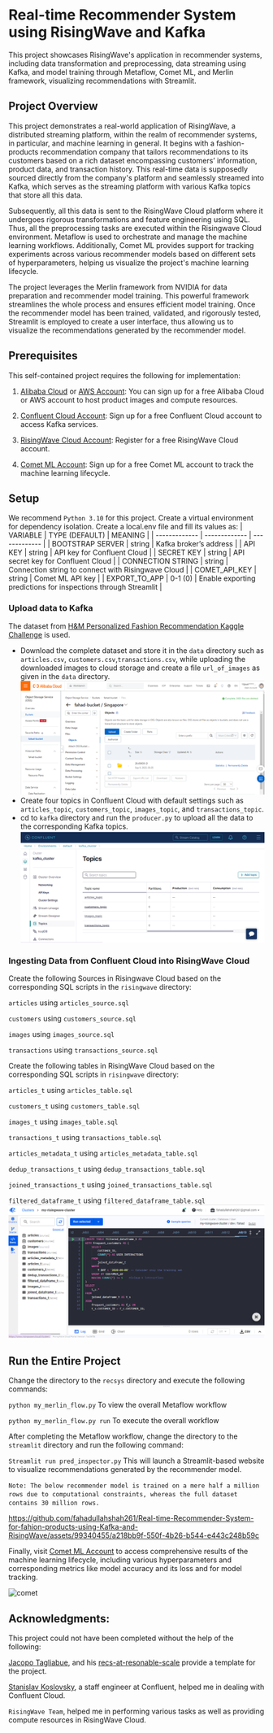 

# Real-time Recommender System using RisingWave and Kafka
This project showcases RisingWave's application in recommender systems, including data transformation and preprocessing, data streaming using Kafka, and model training through Metaflow, Comet ML, and Merlin framework, visualizing recommendations with Streamlit.
## Project Overview
This project demonstrates a real-world application of RisingWave, a distributed streaming platform, within the realm of recommender systems, in particular, and machine learning in general. It begins with a fashion-products recommendation company that tailors recommendations to its customers based on a rich dataset encompassing customers’ information, product data, and transaction history. This real-time data is supposedly sourced directly from the company's platform and seamlessly streamed into Kafka, which serves as the streaming platform with various Kafka topics that store all this data. 

Subsequently, all this data is sent to the RisingWave Cloud platform where it undergoes rigorous transformations and feature engineering using SQL. Thus, all the preprocessing tasks are executed within the Risingwave Cloud environment. 
Metaflow is used to orchestrate and manage the machine learning workflows. Additionally, Comet ML provides support for tracking experiments across various recommender models based on different sets of hyperparameters, helping us visualize the project's machine learning lifecycle.

The project leverages the Merlin framework from NVIDIA for data preparation and recommender model training. This powerful framework streamlines the whole process and ensures efficient model training. Once the recommender model has been trained, validated, and rigorously tested, Streamlit is employed to create a user interface, thus allowing us to visualize the recommendations generated by the recommender model.
## Prerequisites 
This self-contained project requires the following for implementation:

1. [Alibaba Cloud](https://www.alibabacloud.com/free) or [AWS Account](https://aws.amazon.com/free/): You can sign up for a free Alibaba Cloud or AWS account to host product images and compute resources.

2. [Confluent Cloud Account](https://www.confluent.io/confluent-cloud/tryfree/): Sign up for a free Confluent Cloud account to access Kafka services.

3. [RisingWave Cloud Account](https://www.risingwave.com/cloud/): Register for a free RisingWave Cloud account.

4. [Comet ML Account](https://www.comet.com/site/pricing/): Sign up for a free Comet ML account to track the machine learning lifecycle.
## Setup
We recommend `Python 3.10` for this project.
Create a virtual environment for dependency isolation. 
Create a local.env file and fill its values as:
| VARIABLE | TYPE (DEFAULT) | MEANING |
| ------------- | ------------- | ------------- |
| BOOTSTRAP SERVER | string  | Kafka broker’s address  |
| API KEY | string |  API key for Confluent Cloud  |
| SECRET KEY | string  |  API secret key for Confluent Cloud   |
| CONNECTION STRING | string |  Connection string to connect with Risingwave Cloud   |
| COMET_API_KEY | string  | Comet ML API key  |
| EXPORT_TO_APP | 0-1 (0)  | Enable exporting predictions for inspections through Streamlit |
### Upload data to Kafka
The dataset from [H&M Personalized Fashion Recommendation Kaggle Challenge](https://www.kaggle.com/competitions/h-and-m-personalized-fashion-recommendations) is used.
*  Download the complete dataset and store it in the `data` directory such as `articles.csv`, `customers.csv`,`transactions.csv`, while uploading the downloaded images to cloud storage and create a file `url_of_images` as given in the `data` directory.
![Images Bucket](images/alibaba_oss.PNG) 
* Create four topics in Confluent Cloud with default settings such as `articles_topic`, `customers_topic`, `images_topic`, and `transactions_topic`.
* cd to `kafka` directory and run the `producer.py` to upload all the data to the corresponding Kafka topics.
![Kafka Topics](images/kafka.PNG)
### Ingesting Data from Confluent Cloud into RisingWave Cloud
Create the following  Sources in Risingwave Cloud based on the corresponding SQL scripts in the `risingwave` directory:

`articles` using `articles_source.sql`

`customers`  using `customers_source.sql`

`images` using `images_source.sql`

`transactions` using `transactions_source.sql`

Create the following tables in RisingWave Cloud based on the corresponding SQL scripts in `risingwave` directory:

`articles_t` using `articles_table.sql`

`customers_t`  using `customers_table.sql`

`images_t` using `images_table.sql`

`transactions_t` using `transactions_table.sql`

`articles_metadata_t` using `articles_metadata_table.sql`

`dedup_transactions_t` using `dedup_transactions_table.sql`

`joined_transactions_t` using `joined_transactions_table.sql`

`filtered_dataframe_t` using `filtered_dataframe_table.sql`
![RisingWave Cloud](images/risingwave.PNG)

## Run the Entire Project
Change the directory to the `recsys` directory and execute the following commands:

`python my_merlin_flow.py` To view the overall Metaflow workflow

`python my_merlin_flow.py run` To execute the overall workflow

After completing the Metaflow workflow, change the directory to the `streamlit` directory and run the following command:

`Streamlit run pred_inspector.py` This will launch a Streamlit-based website to visualize recommendations generated by the recommender model.

`Note: The below recommender model is trained on a mere half a million rows due to computational constraints, whereas the full dataset contains 30 million rows.`

https://github.com/fahadullahshah261/Real-time-Recommender-System-for-fahion-products-using-Kafka-and-RisingWave/assets/99340455/a218bb9f-550f-4b26-b544-e443c248b59c

Finally, visit [Comet ML Account](https://www.comet.com/site/pricing/) to access comprehensive results of the machine learning lifecycle, including various hyperparameters and corresponding metrics like model accuracy and its loss and for model tracking.

![comet](https://github.com/fahadullahshah261/Real-time-Recommender-System-for-fahion-products-using-Kafka-and-RisingWave/assets/99340455/e88fae04-f016-4326-bbf2-d94345aeac66)


## Acknowledgments:
This project could not have been completed without the help of the following:

[Jacopo Tagliabue](https://www.linkedin.com/in/jacopotagliabue), and his [recs-at-resonable-scale](https://github.com/jacopotagliabue/recs-at-resonable-scale) provide a template for the project.

[Stanislav Koslovsky](https://es.linkedin.com/in/stanislavkozlovski), a staff engineer at Confluent, helped me in dealing with Confluent Cloud.

`RisingWave Team`, helped me in performing various tasks as well as providing compute resources in RisingWave Cloud.
